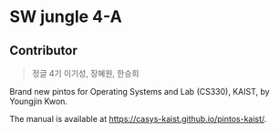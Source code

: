# SW jungle 4-A
## Contributor
> 정글 4기 이기성, 장혜원, 한승희

Brand new pintos for Operating Systems and Lab (CS330), KAIST, by Youngjin Kwon.

The manual is available at https://casys-kaist.github.io/pintos-kaist/.
